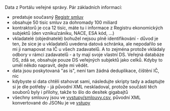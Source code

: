 Data z Portálu veřejné správy. Pár základních informací:

- predatuje současný [Registr smluv](http://smlouvy.gov.cz)
- obsahuje 50 tisíc smluv za dohromady 100 miliard
- kontraktorů je cca 12 tisíc, máte tu i informace z Registru ekonomických subjektů (den vzniku/zániku, NACE, ESA kód, ...)
- vkladatelé (objednatelé) bohužel nejsou plně identifikování - důvod je ten, že sice je u vkladatelů uvedena datová schránka, ale nepodařilo se mi ji namapovat na IČ u všech zadavatelů. A to zejména protože vkládaly odbory v rámci zadavatelů - a ty mají svoje vlastní DS. Veřejná databáze DS, zdá se, obsahuje pouze DS veřejných subjektů jako celků. Kdyby to uměl někdo napravit, dejte mi vědět.
- data jsou poskytovaná "as is", není tam žádná deduplikace, čištění IČ, nic
- kdybyste si data chtěli stahovat sami, následujte skripty tady a adaptujte si je dle potřeby - já původní XML neskladoval, protože součástí těch souborů byly i přílohy, takže to šlo do desítek gigabajtů
- všechny smlouvy jsou ve [vystupy/smlouvy.csv](vystupy/smlouvy.csv), původní XML konvertované do JSONu je ve [vstupy](vstupy)